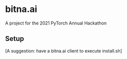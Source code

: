 # bitna.ai
A project for the 2021 PyTorch Annual Hackathon

## Setup

[A suggestion: have a bitna.ai client to execute install.sh]
